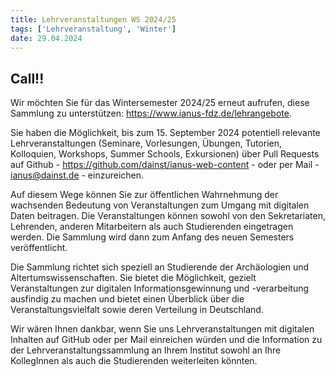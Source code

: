 ```yaml
---
title: Lehrveranstaltungen WS 2024/25
tags: ['Lehrveranstaltung', 'Winter']
date: 29.04.2024
---
```


## Call!!

Wir möchten Sie für das Wintersemester 2024/25 erneut aufrufen, diese Sammlung zu unterstützen: https://www.ianus-fdz.de/lehrangebote.

<!--more-->

Sie haben die Möglichkeit, bis zum 15. September 2024 potentiell relevante Lehrveranstaltungen (Seminare, Vorlesungen, Übungen, Tutorien, Kolloquien, Workshops, Summer Schools, Exkursionen) über Pull Requests auf Github - https://github.com/dainst/ianus-web-content - oder per Mail - ianus@dainst.de - einzureichen.

Auf diesem Wege können Sie zur öffentlichen Wahrnehmung der wachsenden Bedeutung von Veranstaltungen zum Umgang mit digitalen Daten beitragen. Die Veranstaltungen können sowohl von den Sekretariaten, Lehrenden, anderen Mitarbeitern als auch Studierenden eingetragen werden. Die Sammlung wird dann zum Anfang des neuen Semesters veröffentlicht.

Die Sammlung richtet sich speziell an Studierende der Archäologien und Altertumswissenschaften. Sie bietet die Möglichkeit, gezielt Veranstaltungen zur digitalen Informationsgewinnung und -verarbeitung ausfindig zu machen und bietet einen Überblick über die Veranstaltungsvielfalt sowie deren Verteilung in Deutschland.

Wir wären Ihnen dankbar, wenn Sie uns Lehrveranstaltungen mit digitalen Inhalten auf GitHub oder per Mail einreichen würden und die Information zu der Lehrveranstaltungssammlung an Ihrem Institut sowohl an Ihre KollegInnen als auch die Studierenden weiterleiten könnten.
